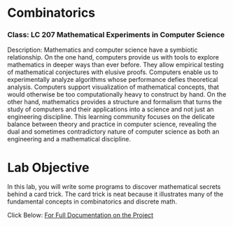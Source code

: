 # Combinatorics
### Class: LC 207 Mathematical Experiments in Computer Science 
Description: Mathematics and computer science have a symbiotic relationship.  On the one hand, computers provide us with tools to explore mathematics in deeper ways than ever before.  They allow empirical testing of mathematical conjectures with elusive proofs.  Computers enable us to experimentally analyze algorithms whose performance defies theoretical analysis.  Computers support visualization of mathematical concepts, that would otherwise be too computationally heavy to construct by hand.  On the other hand, mathematics provides a structure and formalism that turns the study of computers and their applications into a science and not just an engineering discipline.  This learning community focuses on the delicate balance between theory and practice in computer science, revealing the dual and sometimes contradictory nature of computer science as both an engineering and a mathematical discipline.

# Lab Objective

In this lab, you will write some programs to discover mathematical secrets behind a card trick.  The card trick is neat because it illustrates many of the fundamental concepts in combinatorics and discrete math.


Click Below:
[For Full Documentation on the Project](https://github.com/lucianogiannini/Text-Compression/blob/main/Lab%203%20-%20Compression.pdf)

